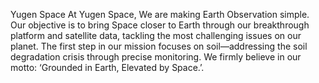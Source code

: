 Yugen Space
At Yugen Space, We are making Earth Observation simple. Our objective is to bring Space closer to Earth through our breakthrough platform and satellite data, tackling the most challenging issues on our planet. The first step in our mission focuses on soil—addressing the soil degradation crisis through precise monitoring.
We firmly believe in our motto: ‘Grounded in Earth, Elevated by Space.’.
